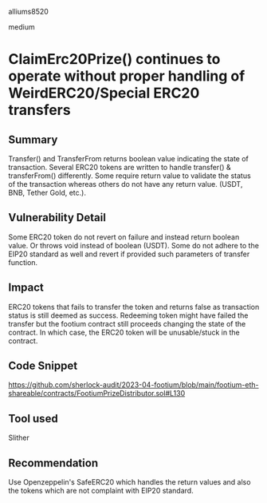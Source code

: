 alliums8520

medium

# ClaimErc20Prize() continues to operate without proper handling of WeirdERC20/Special ERC20 transfers

## Summary
Transfer() and TransferFrom returns boolean value indicating the state of transaction.
Several ERC20 tokens are written to handle transfer() & transferFrom() differently. Some require return value to validate the status of the transaction whereas others do not have any return value. (USDT, BNB, Tether Gold, etc.). 

## Vulnerability Detail
Some ERC20 token do not revert on failure and instead return boolean value. Or throws void instead of boolean (USDT). Some do not adhere to the EIP20 standard as well and revert if provided such parameters of transfer function.

## Impact
ERC20 tokens that fails to transfer the token and returns false as transaction status is still deemed as success. Redeeming token might have failed the transfer but the footium contract still proceeds changing the state of the contract. In which case, the ERC20 token will be unusable/stuck in the contract.

## Code Snippet
https://github.com/sherlock-audit/2023-04-footium/blob/main/footium-eth-shareable/contracts/FootiumPrizeDistributor.sol#L130

## Tool used
Slither

## Recommendation
Use Openzeppelin's SafeERC20 which handles the return values and also the tokens which are not complaint with EIP20 standard.